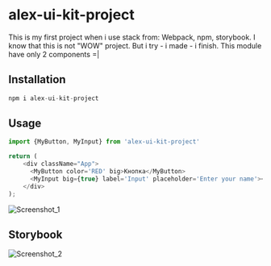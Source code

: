 # alex-ui-kit-project
This is my first project when i use stack from: Webpack, npm, storybook. I know that this is not "WOW" project. But i try - i made - i finish.
This module have only 2 components =|

## Installation
```javascript
npm i alex-ui-kit-project
```

## Usage
```javascript
import {MyButton, MyInput} from 'alex-ui-kit-project'

return (
    <div className="App">
      <MyButton color='RED' big>Кнопка</MyButton>
      <MyInput big={true} label='Input' placeholder='Enter your name'></MyInput>
    </div>
);
```

![Screenshot_1](https://user-images.githubusercontent.com/82836455/234872837-84e41105-0205-4ebe-840c-23dde3819f15.png)

## Storybook

![Screenshot_2](https://user-images.githubusercontent.com/82836455/234872898-c73bbb6c-1267-426f-8179-0401b52add40.png)


